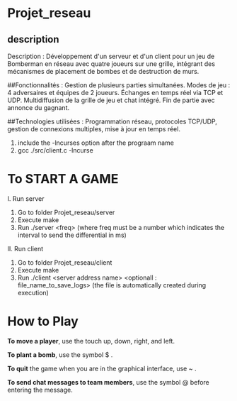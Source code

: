 # Projet_reseau

## description 
Description : Développement d'un serveur et d'un client pour un jeu de Bomberman en réseau avec quatre joueurs sur une grille, intégrant des mécanismes de placement de bombes et de destruction de murs.

##Fonctionnalités :
Gestion de plusieurs parties simultanées.
Modes de jeu : 4 adversaires et équipes de 2 joueurs.
Échanges en temps réel via TCP et UDP.
Multidiffusion de la grille de jeu et chat intégré.
Fin de partie avec annonce du gagnant.

##Technologies utilisées : Programmation réseau, protocoles TCP/UDP, gestion de connexions multiples, mise à jour en temps réel.

1.  include the -lncurses option after the prograam name
2.  gcc ./src/client.c -lncurse


# To START A GAME

I. Run server

1.  Go to folder Projet_reseau/server
2.  Execute make
3.  Run ./server \<freq> (where freq must be a number which indicates the interval to send the differential in ms)

II. Run client

1.  Go to folder Projet_reseau/client
2.  Execute make
3.  Run ./client \<server address name> \<optionall : file_name_to_save_logs> (the file is automatically created during execution)


# How to Play 

**To move a player**, use the touch up, down, right, and left.

**To plant a bomb**, use the symbol $ . 

**To quit** the game when you are in the graphical interface, use ~ .

**To send chat messages to team members**, use the symbol @ before entering the message.
